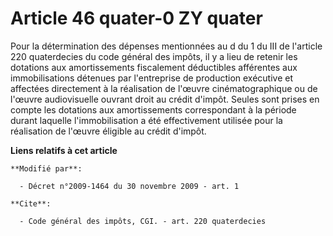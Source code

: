 # Article 46 quater-0 ZY quater

Pour la détermination des dépenses mentionnées au d du 1 du III de l'article 220 quaterdecies du code général des impôts, il
y a lieu de retenir les dotations aux amortissements fiscalement déductibles afférentes aux immobilisations détenues par
l'entreprise de production exécutive et affectées directement à la réalisation de l'œuvre cinématographique ou de l'œuvre
audiovisuelle ouvrant droit au crédit d'impôt. Seules sont prises en compte les dotations aux amortissements correspondant à
la période durant laquelle l'immobilisation a été effectivement utilisée pour la réalisation de l'œuvre éligible au crédit
d'impôt.

**Liens relatifs à cet article**

	**Modifié par**:

	  - Décret n°2009-1464 du 30 novembre 2009 - art. 1

	**Cite**:

	  - Code général des impôts, CGI. - art. 220 quaterdecies
